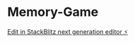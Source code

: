 # Memory-Game

[Edit in StackBlitz next generation editor ⚡️](https://stackblitz.com/~/github.com/aryancodesit/Memory-Game)